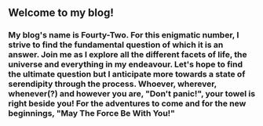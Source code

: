 ## Welcome to my blog!
### My blog's name is Fourty-Two. For this enigmatic number, I strive to find the fundamental question of which it is an answer. Join me as I explore all the different facets of life, the universe and everything in my endeavour. Let's hope to find the ultimate question but I anticipate more towards a state of serendipity through the process. Whoever, wherever, whenever(?) and however you are, "Don't panic!", your towel is right beside you! For the adventures to come and for the new beginnings, "May The Force Be With You!"
